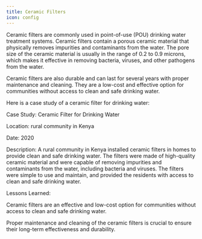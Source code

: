 ```yaml
---
title: Ceramic Filters
icon: config
---
```


Ceramic filters are commonly used in point-of-use (POU) drinking water treatment systems. Ceramic filters contain a porous ceramic material that physically removes impurities and contaminants from the water. The pore size of the ceramic material is usually in the range of 0.2 to 0.9 microns, which makes it effective in removing bacteria, viruses, and other pathogens from the water.

Ceramic filters are also durable and can last for several years with proper maintenance and cleaning. They are a low-cost and effective option for communities without access to clean and safe drinking water.

Here is a case study of a ceramic filter for drinking water:

Case Study: Ceramic Filter for Drinking Water

Location: rural community in Kenya

Date: 2020

Description: A rural community in Kenya installed ceramic filters in homes to provide clean and safe drinking water. The filters were made of high-quality ceramic material and were capable of removing impurities and contaminants from the water, including bacteria and viruses. The filters were simple to use and maintain, and provided the residents with access to clean and safe drinking water.

Lessons Learned:

Ceramic filters are an effective and low-cost option for communities without access to clean and safe drinking water.
    
Proper maintenance and cleaning of the ceramic filters is crucial to ensure their long-term effectiveness and durability.

